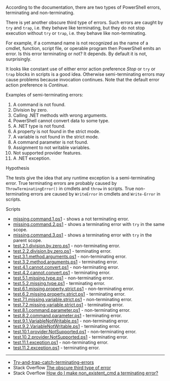 
According to the documentation, there are two types of PowerShell errors,
terminating and non-terminating.

There is yet another obscure third type of errors. Such errors are caught by
`try` and `trap`, i.e. they behave like terminating, but they do not stop
execution without `try` or `trap`, i.e. they behave like non-terminating.

For example, if a command name is not recognized as the name of a cmdlet,
function, script file, or operable program then PowerShell emits an error. Is
this error terminating or not? It depends. By default it is not, surprisingly.

It looks like constant use of either error action preference *Stop* or `try` or
`trap` blocks in scripts is a good idea. Otherwise semi-terminating errors may
cause problems because invocation continues. Note that the default error action
preference is *Continue*.

Examples of semi-terminating errors:

1. A command is not found.
1. Division by zero.
1. Calling .NET methods with wrong arguments.
1. PowerShell cannot convert data to some type.
1. A .NET type is not found.
1. A property is not found in the strict mode.
1. A variable is not found in the strict mode.
1. A command parameter is not found.
1. Assignment to not writable variables.
1. Not supported provider features.
1. A .NET exception.

Hypothesis

The tests give the idea that any runtime exception is a semi-terminating error.
True terminating errors are probably caused by `ThrowTerminatingError()` in
cmdlets and `throw` in scripts. True non-terminating errors are caused by
`WriteError` in cmdlets and `Write-Error` in scripts.

Scripts

- [missing.command.1.ps1](missing.command.1.ps1) - shows a not terminating error.
- [missing.command.2.ps1](missing.command.2.ps1) - shows a terminating error with `try` in the same scope.
- [missing.command.3.ps1](missing.command.3.ps1) - shows a terminating error with `try` in the parent scope.
- [test.2.1.division.by.zero.ps1](test.2.1.division.by.zero.ps1) - non-terminating error.
- [test.2.2.division.by.zero.ps1](test.2.2.division.by.zero.ps1) - terminating error.
- [test.3.1.method.arguments.ps1](test.3.1.method.arguments.ps1) - non-terminating error.
- [test.3.2.method.arguments.ps1](test.3.2.method.arguments.ps1) - terminating error.
- [test.4.1.cannot.convert.ps1](test.4.1.cannot.convert.ps1) - non-terminating error.
- [test.4.2.cannot.convert.ps1](test.4.2.cannot.convert.ps1) - terminating error.
- [test.5.1.missing.type.ps1](test.5.1.missing.type.ps1) - non-terminating error.
- [test.5.2.missing.type.ps1](test.5.2.missing.type.ps1) - terminating error.
- [test.6.1.missing.property.strict.ps1](test.6.1.missing.property.strict.ps1) - non-terminating error.
- [test.6.2.missing.property.strict.ps1](test.6.2.missing.property.strict.ps1) - terminating error.
- [test.7.1.missing.variable.strict.ps1](test.7.1.missing.variable.strict.ps1) - non-terminating error.
- [test.7.2.missing.variable.strict.ps1](test.7.2.missing.variable.strict.ps1) - terminating error.
- [test.8.1.command.parameter.ps1](test.8.1.command.parameter.ps1) - non-terminating error.
- [test.8.2.command.parameter.ps1](test.8.2.command.parameter.ps1) - terminating error.
- [test.9.1.VariableNotWritable.ps1](test.9.1.VariableNotWritable.ps1) - non-terminating error.
- [test.9.2.VariableNotWritable.ps1](test.9.2.VariableNotWritable.ps1) - terminating error.
- [test.10.1.provider.NotSupported.ps1](test.10.1.provider.NotSupported.ps1) - non-terminating error.
- [test.10.2.provider.NotSupported.ps1](test.10.2.provider.NotSupported.ps1) - terminating error.
- [test.11.1.exception.ps1](test.11.1.exception.ps1) - non-terminating error.
- [test.11.2.exception.ps1](test.11.2.exception.ps1) - terminating error.

---

- [Try-and-trap-catch-terminating-errors](../Try-and-trap-catch-terminating-errors)
- Stack Overflow [The obscure third type of error](http://stackoverflow.com/q/29883990/323582)
- Stack Overflow [How do I make non_existent_cmd a terminating error?](http://stackoverflow.com/q/34597303/323582)
